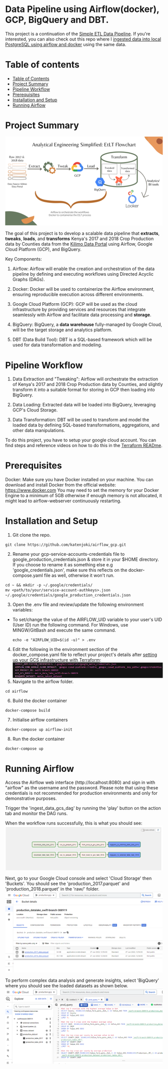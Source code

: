 #  Data Pipeline using Airflow(docker), GCP, BigQuery and DBT.

This project is a continuation of the [Simple ETL Data Pipeline](https://github.com/katenjoki/simple_data_pipeline).
If you're interested, you can also check out this repo where I [ingested data into local PostgreSQL using airflow and docker](https://github.com/katenjoki/postgresql_airflow/tree/master) using the same data.

# Table of contents

- [Table of Contents](#Table-Of-Contents)
- [Project Summary](#project-summary)
- [Pipeline Workflow](#pipeline-workflow)
- [Prerequisites](#prerequisites)
- [Installation and Setup](#installation-and-setup)
- [Running Airflow](#running-airflow)

# Project Summary
![flowchart.png](assets/flowchart.png) 

The goal of this project is to develop a scalable data pipeline that **extracts**, **tweaks**, **loads**, and **transforms** Kenya's 2017 and 2018 Crop Production data by Counties data from the [Kilimo Data Portal](http://kilimodata.org/dataset/kenya-maize-production-by-counties/resource/63fa57a5-a7c2-40e1-a728-f9546fa383ef) using Airflow, Google Cloud Platform (GCP), and BigQuery. 

Key Components:

1. Airflow: Airflow will enable the creation and orchestration of the data pipeline by defining and executing workflows using Directed Acyclic Graphs (DAGs).

2. Docker: Docker will be used to containerize the Airflow environment, ensuring reproducible execution across different environments.

3. Google Cloud Platform (GCP): GCP will be used as the cloud infrastructure by providing services and resources that integrate seamlessly with Airflow and facilitate data processing and **storage**.

4. BigQuery: BigQuery, a **data warehouse** fully-managed by Google Cloud, will be the target storage and analytics platform. 

5. DBT (Data Build Tool): DBT is a SQL-based framework which will be used for data transformation and modeling. 

# Pipeline Workflow

1. Data Extraction and "Tweaking": Airflow will orchestrate the extraction of Kenya's 2017 and 2018 Crop Production data by Counties, and slightly transform it into a suitable format for storing in GCP then loading into BigQuery.

2. Data Loading: Extracted data will be loaded into BigQuery, leveraging GCP's Cloud Storage.

3. Data Transformation: DBT will be used to transform and model the loaded data by defining SQL-based transformations, aggregations, and other data manipulations.

To do this project, you have to setup your google cloud account. You can find steps and reference videos on how to do this in the [Terraform READme](GCP_Terraform/terraform/READme.md).

# Prerequisites
Docker: Make sure you have Docker installed on your machine. You can download and install Docker from the official website: https://www.docker.com
You may need to set the memory for your Docker Engine to a minimum of 5GB otherwise if enough memory is not allocated, it might lead to airflow-webserver continuously restarting.

# Installation and Setup
1. Git clone the repo.
```
git clone https://github.com/katenjoki/airflow_gcp.git
```
2. Rename your gcp-service-accounts-credentials file to google_production_credentials.json & store it in your $HOME directory. 
If you choose to rename it as something else e.g 'google_credentials.json', make sure this reflects on the docker-compose.yaml file as well, otherwise it won't run.
```
cd ~ && mkdir -p ~/.google/credentials/
mv <path/to/your/service-account-authkeys>.json ~/.google/credentials/google_production_credentials.json
```
3. Open the .env file and review/update the following environment variables: <br>
* To set/change the value of the AIRFLOW_UID variable to your user's UID (User ID) run the following command. For Windows, use MINGW/GitBash and execute the same command.
    ```
    echo -e "AIRFLOW_UID=$(id -u)" > .env
    ```

4. Edit the following in the environment section of the docker_compose.yaml file to reflect your project's details after [setting up your GCS infrastructure with Terraform](GCP_Terraform/terraform/READme.md):
![environment](assets/environment.PNG)
5. Navigate to the airflow folder.
```
cd airflow
```
6. Build the docker container
```
docker-compose build
```
7. Initialise airflow containers
```
docker-compose up airflow-init
```
8. Run the docker container
```
docker-compose up
```

# Running Airflow
Access the Airflow web interface (http://localhost:8080) and sign in with "airflow" as the username and the password. Please note that using these credentials is not recommended for production environments and only for demonstrative purposes.

Trigger the 'ingest_data_gcs_dag' by running the 'play' button on the action tab and monitor the DAG runs.

When the workflow runs successfully, this is what you should see:
![airflow](assets/airflow.PNG)

Next, go to your Google Cloud console and select 'Cloud Storage' then 'Buckets'.
You should see the 'production_2017.parquet' and 'production_2018.parquet' in the 'raw/' folder.
![cloud_storage](assets/cloud_storage.PNG)

To perform complex data analysis and generate insights, select 'BigQuery' where you should see the loaded datasets as shown below.
![big_query](assets/bq.PNG)
